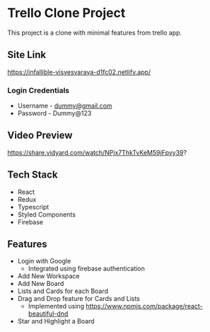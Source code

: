 # Trello Clone Project
This project is a clone with minimal features from trello app.

## Site Link
https://infallible-visvesvaraya-d1fc02.netlify.app/

### Login Credentials
  * Username - dummy@gmail.com
  * Password - Dummy@123

## Video Preview
https://share.vidyard.com/watch/NPjx7ThkTvKeM59jFpvy39?

## Tech Stack
  * React
  * Redux
  * Typescript
  * Styled Components
  * Firebase
  
## Features
  * Login with Google
    * Integrated using firebase authentication
  * Add New Workspace
  * Add New Board
  * Lists and Cards for each Board
  * Drag and Drop feature for Cards and Lists
    * Implemented using https://www.npmjs.com/package/react-beautiful-dnd
  * Star and Highlight a Board
